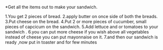 *Get all the items out to make your sandwich.

1.You get 2 pieces of bread.
2.apply butter on once side of both the breads.
3.Put cheese on the bread.
4.Put 2 or more pieces of cucumber, small pieces of capcicum on the
 sandwich.
5.Add lettuce and or tomatoes to your sandwich .
6.you can put more cheese if you wish above all vegetables instead 
of cheese you can put mayonnaise on it.
7.and then our sandwich is ready ,now put in toaster and for few 
minutes 